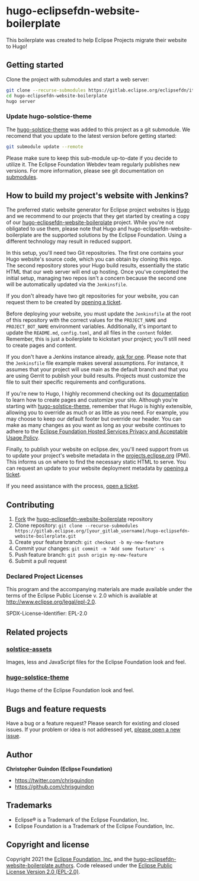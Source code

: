 # hugo-eclipsefdn-website-boilerplate

This boilerplate was created to help Eclipse Projects migrate their website to Hugo!

## Getting started

Clone the project with submodules and start a web server:

```bash
git clone --recurse-submodules https://gitlab.eclipse.org/eclipsefdn/it/webdev/hugo-eclipsefdn-website-boilerplate.git
cd hugo-eclipsefdn-website-boilerplate
hugo server
```

### Update hugo-solstice-theme

The [hugo-solstice-theme](https://gitlab.eclipse.org/eclipsefdn/it/webdev/hugo-solstice-theme) was added to this project as a git submodule. We recomend that you update to the latest version before getting started:

```bash
git submodule update --remote
```

Please make sure to keep this sub-module up-to-date if you decide to utilize it. The Eclipse Foundation Webdev team regularly publishes new versions. For more information, please see git documentation on [submodules](https://git-scm.com/book/en/v2/Git-Tools-Submodules).

## How to build my project's website with Jenkins?

The preferred static website generator for Eclipse project websites is [Hugo](https://gohugo.io/) and we recommend to our projects that they get started by creating a copy of our [hugo-eclipsefdn-website-boilerplate](https://gitlab.eclipse.org/eclipsefdn/it/webdev/hugo-eclipsefdn-website-boilerplate) project. While you're not obligated to use them, please note that Hugo and hugo-eclipsefdn-website-boilerplate are the supported solutions by the Eclipse Foundation. Using a different technology may result in reduced support.

In this setup, you'll need two Git repositories. The first one contains your Hugo website's source code, which you can obtain by cloning this repo. The second repository stores your Hugo build results, essentially the static HTML that our web server will end up hosting. Once you've completed the initial setup, managing two repos isn't a concern because the second one will be automatically updated via the `Jenkinsfile`.

If you don't already have two git repositories for your website, you can request them to be created by [opening a ticket](https://gitlab.eclipse.org/eclipsefdn/helpdesk/-/issues/new?issuable_template=project-website).

Before deploying your website, you must update the `Jenkinsfile` at the root of this repository with the correct values for the `PROJECT_NAME` and `PROJECT_BOT_NAME` environment variables. Additionally, it's important to update the `README.md`, `config.toml`, and all files in the `content` folder. Remember, this is just a boilerplate to kickstart your project; you'll still need to create pages and content.

If you don't have a Jenkins instance already, [ask for one](https://wiki.eclipse.org/CBI#Requesting_a_JIPP_instance).
Please note that the `Jenkinsfile` file example makes several assumptions. For instance, it assumes that your project will use main as the default branch and that you are using Gerrit to publish your build results. Projects must customize the file to suit their specific requirements and configurations.

If you're new to Hugo, I highly recommend checking out its [documentation](https://gohugo.io/documentation/) to learn how to create pages and customize your site. Although you're starting with [hugo-solstice-theme](https://gitlab.eclipse.org/eclipsefdn/it/webdev/hugo-solstice-theme), remember that Hugo is highly extensible, allowing you to override as much or as little as you need. For example, you may choose to keep our default footer but override our header. You can make as many changes as you want as long as your website continues to adhere to the [Eclipse Foundation Hosted Services Privacy and Acceptable Usage Policy](https://www.eclipse.org/org/documents/eclipse-foundation-hosted-services-privacy-and-acceptable-usage-policy.pdf).

Finally, to publish your website on eclipse.dev, you'll need support from us to update your project's website metadata in the [projects.eclipse.org](https://projects.eclipse.org/) (PMI). This informs us on where to find the necessary static HTML to serve. You can request an update to your website deployment metadata by [opening a ticket](https://gitlab.eclipse.org/eclipsefdn/helpdesk/-/issues/new?issuable_template=project-website).

 If you need assistance with the process, [open a ticket](https://gitlab.eclipse.org/eclipsefdn/helpdesk/-/issues/new?issuable_template=project-website).

## Contributing

1. [Fork](https://docs.gitlab.com/ee/user/project/repository/forking_workflow.html) the [hugo-eclipsefdn-website-boilerplate](https://gitlab.eclipse.org/eclipsefdn/it/webdev/hugo-eclipsefdn-website-boilerplate) repository
2. Clone repository: `git clone --recurse-submodules https://gitlab.eclipse.org/[your_gitlab_username]/hugo-eclipsefdn-website-boilerplate.git`
3. Create your feature branch: `git checkout -b my-new-feature`
4. Commit your changes: `git commit -m 'Add some feature' -s`
5. Push feature branch: `git push origin my-new-feature`
6. Submit a pull request

### Declared Project Licenses

This program and the accompanying materials are made available under the terms
of the Eclipse Public License v. 2.0 which is available at
http://www.eclipse.org/legal/epl-2.0.

SPDX-License-Identifier: EPL-2.0

## Related projects

### [solstice-assets](https://gitlab.eclipse.org/eclipsefdn/it/webdev/solstice-assets)

Images, less and JavaScript files for the Eclipse Foundation look and feel.

### [hugo-solstice-theme](https://gitlab.eclipse.org/eclipsefdn/it/webdev/hugo-solstice-theme)

Hugo theme of the Eclipse Foundation look and feel.

## Bugs and feature requests

Have a bug or a feature request? Please search for existing and closed issues. If your problem or idea is not addressed yet, [please open a new issue](https://gitlab.eclipse.org/eclipsefdn/helpdesk/-/issues/new).

## Author

**Christopher Guindon (Eclipse Foundation)**

- <https://twitter.com/chrisguindon>
- <https://github.com/chrisguindon>

## Trademarks

* Eclipse® is a Trademark of the Eclipse Foundation, Inc.
* Eclipse Foundation is a Trademark of the Eclipse Foundation, Inc.

## Copyright and license

Copyright 2021 the [Eclipse Foundation, Inc.](https://www.eclipse.org) and the [hugo-eclipsefdn-website-boilerplate authors](https://gitlab.eclipse.org/eclipsefdn/it/webdev/hugo-eclipsefdn-website-boilerplate/-/graphs/main). Code released under the [Eclipse Public License Version 2.0 (EPL-2.0)](https://gitlab.eclipse.org/eclipsefdn/it/webdev/hugo-eclipsefdn-website-boilerplate/-/blob/main/LICENSE).
